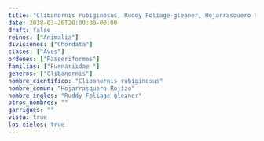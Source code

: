 ```yaml
---
title: "Clibanornis rubiginosus, Ruddy Foliage-gleaner, Hojarrasquero Rojizo"
date: 2018-03-26T20:00:00-00:00
draft: false
reinos: ["Animalia"]
divisiones: ["Chordata"]
clases: ["Aves"]
ordenes: ["Passeriformes"]
familias: ["Furnariidae "]
generos: ["Clibanornis"]
nombre_cientifico: "Clibanornis rubiginosus"
nombre_comun: "Hojarrasquero Rojizo"
nombre_ingles: "Ruddy Foliage-gleaner"
otros_nombres: ""
garrigues: ""
vista: true
los_cielos: true
---
```

